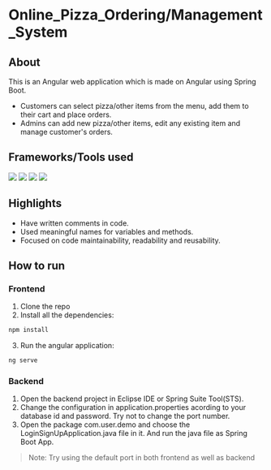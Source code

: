 # Online_Pizza_Ordering/Management_System

## About
This is an Angular web application which is made on Angular using Spring Boot. 
- Customers can select pizza/other items from the menu, add them to their cart and place orders. 
- Admins can add new pizza/other items, edit any existing item and manage customer's orders.

## Frameworks/Tools used

![](https://img.shields.io/badge/Angular-DD0031?style=for-the-badge&logo=angular&logoColor=white) ![](https://img.shields.io/badge/Bootstrap-563D7C?style=for-the-badge&logo=bootstrap&logoColor=white) ![](https://img.shields.io/badge/Spring-6AAD3D?style=for-the-badge&logo=spring&logoColor=white) ![](https://img.shields.io/badge/Java-FFFFFF?style=for-the-badge&logo=java&logoColor=red) 

## Highlights

- Have written comments in code.
- Used meaningful names for variables and methods.
- Focused on code maintainability, readability and reusability.

## How to run

### Frontend
1. Clone the repo
2. Install all the dependencies: 
```sh
npm install
```

3. Run the angular application: 
```sh
ng serve
```

### Backend

1. Open the backend project in Eclipse IDE or Spring Suite Tool(STS).
2. Change the configuration in application.properties acording to your database id and password. Try not to change the port number.
3. Open the package com.user.demo and choose the LoginSignUpApplication.java file in it. And run the java file as Spring Boot App.

> Note: Try using the default port in both frontend as well as backend
